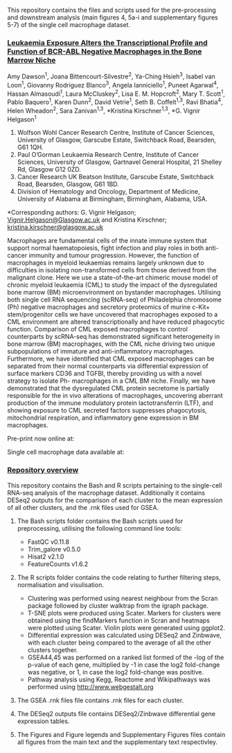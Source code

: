 This repository contains the files and scripts used for the pre-processing and downstream analysis (main figures 4, 5a-i and supplementary figures 5-7) of the single cell macrophage dataset.  

### <ins> Leukaemia Exposure Alters the Transcriptional Profile and Function of BCR-ABL Negative Macrophages in the Bone Marrow Niche </ins>

Amy Dawson<sup>1</sup>, Joana Bittencourt-Silvestre<sup>2</sup>, Ya-Ching Hsieh<sup>3</sup>, Isabel van Loon<sup>1</sup>,
Giovanny Rodriguez Blanco<sup>3</sup>, Angela Ianniciello<sup>1</sup>, Puneet Agarwal<sup>4</sup>, Hassan
Almasoudi<sup>1</sup>, Laura McCluskey<sup>2</sup>, Lisa E. M. Hopcroft<sup>2</sup>, Mary T. Scott<sup>1</sup>, Pablo
Baquero<sup>1</sup>, Karen Dunn<sup>2</sup>, David Vetrie<sup>1</sup>, Seth B. Coffelt<sup>1,3</sup>, Ravi Bhatia<sup>4</sup>, Helen
Wheadon<sup>2</sup>, Sara Zanivan<sup>1,3</sup>, *Kristina Kirschner<sup>1,3</sup>, *G. Vignir Helgason<sup>1</sup>

1. Wolfson Wohl Cancer Research Centre, Institute of Cancer Sciences, University of
Glasgow, Garscube Estate, Switchback Road, Bearsden, G61 1QH. 
2. Paul O’Gorman Leukaemia Research Centre, Institute of Cancer Sciences, University of Glasgow,
Gartnavel General Hospital, 21 Shelley Rd, Glasgow G12 0ZD. 
3. Cancer Research UK Beatson Institute, Garscube Estate, Switchback Road, Bearsden, Glasgow, G61 1BD.
4. Division of Hematology and Oncology, Department of Medicine, University of
Alabama at Birmingham, Birmingham, Alabama, USA.

*Corresponding authors: G. Vignir Helgason; Vignir.Helgason@Glasgow.ac.uk and
Kristina Kirschner; kristina.kirschner@glasgow.ac.uk

Macrophages are fundamental cells of the innate immune system that support normal
haematopoiesis, fight infection and play roles in both anti-cancer immunity and tumour
progression. However, the function of macrophages in myeloid leukaemias remains
largely unknown due to difficulties in isolating non-transformed cells from those
derived from the malignant clone. Here we use a state-of-the-art chimeric mouse
model of chronic myeloid leukaemia (CML) to study the impact of the dysregulated
bone marrow (BM) microenvironment on bystander macrophages. Utilising both single
cell RNA sequencing (scRNA-seq) of Philadelphia chromosome (Ph) negative
macrophages and secretory proteomics of murine c-Kit+ stem/progenitor cells we have
uncovered that macrophages exposed to a CML environment are altered
transcriptionally and have reduced phagocytic function. Comparison of CML exposed
macrophages to control counterparts by scRNA-seq has demonstrated significant
heterogeneity in bone marrow (BM) macrophages, with the CML niche driving two
unique subpopulations of immature and anti-inflammatory macrophages. Furthermore,
we have identified that CML exposed macrophages can be separated from their
normal counterparts via differential expression of surface markers CD36 and TGFBI,
thereby providing us with a novel strategy to isolate Ph- macrophages in a CML BM
niche. Finally, we have demonstrated that the dysregulated CML protein secretome is
partially responsible for the in vivo alterations of macrophages, uncovering aberrant
production of the immune modulatory protein lactotransferrin (LTF), and showing
exposure to CML secreted factors suppresses phagocytosis, mitochondrial respiration,
and inflammatory gene expression in BM macrophages.

Pre-print now online at:

Single cell macrophage data available at:

### <ins> Repository overview

This repository contains the Bash and R scripts pertaining to the single-cell RNA-seq analysis of the macrophage dataset. Additionally it contains DESeq2 outputs for the comparison of each cluster to the mean expression of all other clusters, and the .rnk files used for GSEA.

1. The Bash scripts folder contains the Bash scripts used for preprocessing, utilising the following command line tools:
    - FastQC v0.11.8 
    - Trim_galore v0.5.0
    - Hisat2 v2.1.0
    - FeatureCounts v1.6.2
 
2. The R scripts folder contains the code relating to further filtering steps, normalisation and visulisation.
    - Clustering was performed using nearest neighbour from the Scran package followed by cluster walktrap from the igraph package.
    - T-SNE plots were produced using Scater. Markers for clusters were obtained using the findMarkers function in Scran and heatmaps were plotted using Scater. Violin       plots were generated using ggplot2.
    - Differential expression was calculated using DESeq2 and Zinbwave, with each cluster being compared to the average of all the other clusters together.
    - GSEA44,45 was performed on a ranked list formed of the -log of the p-value of each gene, multiplied by -1 in case the log2 fold-change was negative, or 1, in           case the log2 fold-change was positive.
    - Pathway analysis using Kegg, Reactome and Wikipathways was performed using http://www.webgestalt.org
  
  3. The GSEA .rnk files file contains .rnk files for each cluster.
  4. The DESeq2 outputs file contains DESeq2/Zinbwave differential gene expression tables.
  5. The Figures and Figure legends and Supplementary Figures files contain all figures from the main text and the supplementary text respectivley.
 
